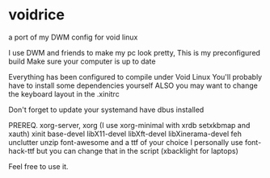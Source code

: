 # voidrice
a port of my DWM config for void linux

I use DWM and friends to make my pc look pretty, This is my preconfigured build
Make sure your computer is up to date

Everything has been configured to compile under Void Linux You'll probably have to install some dependencies yourself ALSO you may want to change the keyboard layout in the .xinitrc

Don't forget to update your systemand have dbus installed

PREREQ. xorg-server, xorg (I use xorg-minimal with xrdb setxkbmap and xauth) xinit base-devel libX11-devel libXft-devel libXinerama-devel feh unclutter unzip font-awesome and a ttf of your choice I personally use font-hack-ttf but you can change that in the script (xbacklight for laptops)

Feel free to use it.
